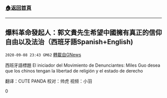 ###  [:house:返回首頁](https://github.com/ourhimalayas/txt)
---

## 爆料革命發起人：郭文貴先生希望中國擁有真正的信仰自由以及法治（西班牙語Spanish+English)
`2020-09-08 23:43 GM62` [轉載自GNews](https://gnews.org/zh-hant/342268/)

西班牙語標題 El iniciador del Movimiento de Denunciantes: Miles Guo desea que los chinos tengan la libertad de religión y el estado de derecho

翻译：CUTE PANDA 校对：帅虎 视频：小羽

0
